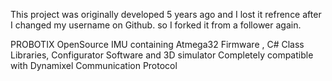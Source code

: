  
This project was originally developed 5 years ago and I lost it refrence after I changed my username on Github. so I forked it from a follower again.

PROBOTIX OpenSource IMU containing Atmega32 Firmware , C# Class Libraries, Configurator Software and 3D simulator
Completely compatible with Dynamixel Communication Protocol 

